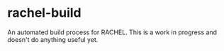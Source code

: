 rachel-build
============

An automated build process for RACHEL.  This is a work in progress and doesn't
do anything useful yet.
